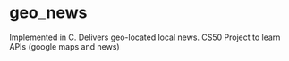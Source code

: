# geo_news
Implemented in C.  Delivers geo-located local news.  CS50 Project to learn APIs (google maps and news)
